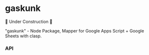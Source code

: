 # gaskunk

🚧 Under Construction 🚧

"gaskunk" - Node Package, Mapper for Google Apps Script + Google Sheets with clasp.

### API
